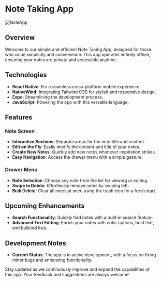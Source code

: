 # Note Taking App

![NoteApp](https://github.com/oguzzhanturkmen/note-taking-app-react-native/assets/111460897/e9b3d34c-54bf-4489-aef8-643f91e939ca)

## Overview

Welcome to our simple and efficient Note Taking App, designed for those who value simplicity and convenience. This app operates entirely offline, ensuring your notes are private and accessible anytime.

## Technologies

- **React Native**: For a seamless cross-platform mobile experience.
- **NativeWind**: Integrating Tailwind CSS for stylish and responsive design.
- **Expo**: Streamlining the development process.
- **JavaScript**: Powering the app with this versatile language.

## Features

### Note Screen

- **Interactive Sections**: Separate areas for the note title and content.
- **Edit on the Fly**: Easily modify the content and title of your notes.
- **Create New Notes**: Quickly add new notes whenever inspiration strikes.
- **Easy Navigation**: Access the drawer menu with a simple gesture.

### Drawer Menu

- **Note Selection**: Choose any note from the list for viewing or editing.
- **Swipe to Delete**: Effortlessly remove notes by swiping left.
- **Bulk Delete**: Clear all notes at once using the trash icon for a fresh start.

## Upcoming Enhancements

- **Search Functionality**: Quickly find notes with a built-in search feature.
- **Advanced Text Editing**: Enrich your notes with color options, bold text, and bulleted lists.

## Development Notes

- **Current Status**: The app is in active development, with a focus on fixing minor bugs and enhancing functionality.

Stay updated as we continuously improve and expand the capabilities of this app. Your feedback and suggestions are always welcome!
